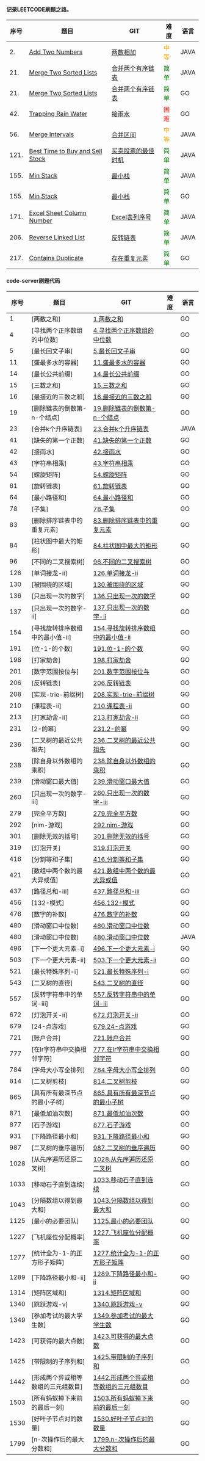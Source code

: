 #### 记录LEETCODE刷题之路。

| 序号 | 题目                                                         | GIT                                                          | 难度                           | 语言 |
| ---- | ------------------------------------------------------------ | ------------------------------------------------------------ | ------------------------------ | ---- |
| 2.   | [Add Two Numbers](https://leetcode-cn.com/problems/add-two-numbers/) | [两数相加](https://github.com/flyingbird2017/leetcode/tree/master/algorithms/java/src/addTwoNumbers) | <font color=orange>中等</font> | JAVA |
| 21.  | [Merge Two Sorted Lists](https://leetcode-cn.com/problems/merge-two-sorted-lists/) | [合并两个有序链表](https://github.com/flyingbird2017/leetcode/tree/master/algorithms/java/src/mergeTwoSortedLists) | <font color=green>简单</font>  | JAVA |
| 21.  | [Merge Two Sorted Lists](https://leetcode-cn.com/problems/merge-two-sorted-lists/) | [合并两个有序链表](https://github.com/flyingbird2017/leetcode/tree/master/algorithms/golang/src/mergeTwoSortedLists) | <font color=green>简单</font>  | GO   |
| 42.  | [Trapping Rain Water](https://leetcode-cn.com/problems/trapping-rain-water/) | [接雨水](https://github.com/flyingbird2017/leetcode/tree/master/algorithms/golang/src/trappingRainWater) | <font color=red>困难</font>    | GO   |
| 56.  | [Merge Intervals](https://leetcode-cn.com/problems/merge-intervals/submissions/) | [合并区间](https://github.com/flyingbird2017/leetcode/tree/master/algorithms/java/src/mergeIntervals) | <font color=orange>中等</font> | JAVA |
| 121. | [Best Time to Buy and Sell Stock](https://leetcode-cn.com/problems/best-time-to-buy-and-sell-stock/) | [买卖股票的最佳时机](https://github.com/flyingbird2017/leetcode/tree/master/algorithms/java/src/bestTimetoBuyandSellStock) | <font color=green>简单</font>  | JAVA |
| 155. | [Min Stack](https://leetcode-cn.com/problems/min-stack/)     | [最小栈](https://github.com/flyingbird2017/leetcode/tree/master/algorithms/java/src/minStack) | <font color=green>简单</font>  | JAVA |
| 155. | [Min Stack](https://leetcode-cn.com/problems/min-stack/)     | [最小栈](https://github.com/flyingbird2017/leetcode/tree/master/algorithms/golang/src/minStack) | <font color=green>简单</font>  | GO   |
| 171. | [Excel Sheet Column Number](https://leetcode-cn.com/problems/excel-sheet-column-number/) | [Excel表列序号](https://github.com/flyingbird2017/leetcode/tree/master/algorithms/java/src/excelSheetColumnNumber) | <font color=green>简单</font>  | JAVA |
| 206. | [Reverse Linked List](https://leetcode-cn.com/problems/reverse-linked-list/) | [反转链表](https://github.com/flyingbird2017/leetcode/tree/master/algorithms/java/src/reverseLinkedList) | <font color=green>简单</font>  | JAVA |
| 217. | [Contains Duplicate](https://leetcode-cn.com/problems/contains-duplicate/) | [存在重复元素](https://github.com/flyingbird2017/leetcode/tree/master/algorithms/golang/src/containsDuplicate/) | <font color=green>简单</font>  | GO   |

#### code-server刷题代码
| 序号 | 题目                                                         | GIT                                                          | 难度                           | 语言 |
| ---- | ------------------------------------------------------------ | ------------------------------------------------------------ | ------------------------------ | ---- |
|1|[两数之和]|[1.两数之和](https://github.com/scau-flyingbird/leetcode/tree/master/algorithms/code-server/1.两数之和.go)| | GO|
|4|[寻找两个正序数组的中位数]|[4.寻找两个正序数组的中位数](https://github.com/scau-flyingbird/leetcode/tree/master/algorithms/code-server/4.寻找两个正序数组的中位数.go)| | GO|
|5|[最长回文子串]|[5.最长回文子串](https://github.com/scau-flyingbird/leetcode/tree/master/algorithms/code-server/5.最长回文子串.go)| | GO|
|11|[盛最多水的容器]|[11.盛最多水的容器](https://github.com/scau-flyingbird/leetcode/tree/master/algorithms/code-server/11.盛最多水的容器.go)| | GO|
|14|[最长公共前缀]|[14.最长公共前缀](https://github.com/scau-flyingbird/leetcode/tree/master/algorithms/code-server/14.最长公共前缀.go)| | GO|
|15|[三数之和]|[15.三数之和](https://github.com/scau-flyingbird/leetcode/tree/master/algorithms/code-server/15.三数之和.go)| | GO|
|16|[最接近的三数之和]|[16.最接近的三数之和](https://github.com/scau-flyingbird/leetcode/tree/master/algorithms/code-server/16.最接近的三数之和.go)| | GO|
|19|[删除链表的倒数第-n-个结点]|[19.删除链表的倒数第-n-个结点](https://github.com/scau-flyingbird/leetcode/tree/master/algorithms/code-server/19.删除链表的倒数第-n-个结点.go)| | GO|
|23|[合并k个升序链表]|[23.合并k个升序链表](https://github.com/scau-flyingbird/leetcode/tree/master/algorithms/code-server/23.合并k个升序链表.java)| | JAVA|
|41|[缺失的第一个正数]|[41.缺失的第一个正数](https://github.com/scau-flyingbird/leetcode/tree/master/algorithms/code-server/41.缺失的第一个正数.go)| | GO|
|42|[接雨水]|[42.接雨水](https://github.com/scau-flyingbird/leetcode/tree/master/algorithms/code-server/42.接雨水.go)| | GO|
|43|[字符串相乘]|[43.字符串相乘](https://github.com/scau-flyingbird/leetcode/tree/master/algorithms/code-server/43.字符串相乘.go)| | GO|
|54|[螺旋矩阵]|[54.螺旋矩阵](https://github.com/scau-flyingbird/leetcode/tree/master/algorithms/code-server/54.螺旋矩阵.go)| | GO|
|61|[旋转链表]|[61.旋转链表](https://github.com/scau-flyingbird/leetcode/tree/master/algorithms/code-server/61.旋转链表.go)| | GO|
|64|[最小路径和]|[64.最小路径和](https://github.com/scau-flyingbird/leetcode/tree/master/algorithms/code-server/64.最小路径和.go)| | GO|
|78|[子集]|[78.子集](https://github.com/scau-flyingbird/leetcode/tree/master/algorithms/code-server/78.子集.go)| | GO|
|83|[删除排序链表中的重复元素]|[83.删除排序链表中的重复元素](https://github.com/scau-flyingbird/leetcode/tree/master/algorithms/code-server/83.删除排序链表中的重复元素.go)| | GO|
|84|[柱状图中最大的矩形]|[84.柱状图中最大的矩形](https://github.com/scau-flyingbird/leetcode/tree/master/algorithms/code-server/84.柱状图中最大的矩形.go)| | GO|
|96|[不同的二叉搜索树]|[96.不同的二叉搜索树](https://github.com/scau-flyingbird/leetcode/tree/master/algorithms/code-server/96.不同的二叉搜索树.go)| | GO|
|126|[单词接龙-ii]|[126.单词接龙-ii](https://github.com/scau-flyingbird/leetcode/tree/master/algorithms/code-server/126.单词接龙-ii.go)| | GO|
|130|[被围绕的区域]|[130.被围绕的区域](https://github.com/scau-flyingbird/leetcode/tree/master/algorithms/code-server/130.被围绕的区域.go)| | GO|
|136|[只出现一次的数字]|[136.只出现一次的数字](https://github.com/scau-flyingbird/leetcode/tree/master/algorithms/code-server/136.只出现一次的数字.go)| | GO|
|137|[只出现一次的数字-ii]|[137.只出现一次的数字-ii](https://github.com/scau-flyingbird/leetcode/tree/master/algorithms/code-server/137.只出现一次的数字-ii.go)| | GO|
|154|[寻找旋转排序数组中的最小值-ii]|[154.寻找旋转排序数组中的最小值-ii](https://github.com/scau-flyingbird/leetcode/tree/master/algorithms/code-server/154.寻找旋转排序数组中的最小值-ii.go)| | GO|
|191|[位-1-的个数]|[191.位-1-的个数](https://github.com/scau-flyingbird/leetcode/tree/master/algorithms/code-server/191.位-1-的个数.go)| | GO|
|198|[打家劫舍]|[198.打家劫舍](https://github.com/scau-flyingbird/leetcode/tree/master/algorithms/code-server/198.打家劫舍.go)| | GO|
|201|[数字范围按位与]|[201.数字范围按位与](https://github.com/scau-flyingbird/leetcode/tree/master/algorithms/code-server/201.数字范围按位与.go)| | GO|
|206|[反转链表]|[206.反转链表](https://github.com/scau-flyingbird/leetcode/tree/master/algorithms/code-server/206.反转链表.go)| | GO|
|208|[实现-trie-前缀树]|[208.实现-trie-前缀树](https://github.com/scau-flyingbird/leetcode/tree/master/algorithms/code-server/208.实现-trie-前缀树.go)| | GO|
|210|[课程表-ii]|[210.课程表-ii](https://github.com/scau-flyingbird/leetcode/tree/master/algorithms/code-server/210.课程表-ii.go)| | GO|
|213|[打家劫舍-ii]|[213.打家劫舍-ii](https://github.com/scau-flyingbird/leetcode/tree/master/algorithms/code-server/213.打家劫舍-ii.go)| | GO|
|231|[2-的幂]|[231.2-的幂](https://github.com/scau-flyingbird/leetcode/tree/master/algorithms/code-server/231.2-的幂.go)| | GO|
|236|[二叉树的最近公共祖先]|[236.二叉树的最近公共祖先](https://github.com/scau-flyingbird/leetcode/tree/master/algorithms/code-server/236.二叉树的最近公共祖先.go)| | GO|
|238|[除自身以外数组的乘积]|[238.除自身以外数组的乘积](https://github.com/scau-flyingbird/leetcode/tree/master/algorithms/code-server/238.除自身以外数组的乘积.go)| | GO|
|239|[滑动窗口最大值]|[239.滑动窗口最大值](https://github.com/scau-flyingbird/leetcode/tree/master/algorithms/code-server/239.滑动窗口最大值.go)| | GO|
|260|[只出现一次的数字-iii]|[260.只出现一次的数字-iii](https://github.com/scau-flyingbird/leetcode/tree/master/algorithms/code-server/260.只出现一次的数字-iii.go)| | GO|
|279|[完全平方数]|[279.完全平方数](https://github.com/scau-flyingbird/leetcode/tree/master/algorithms/code-server/279.完全平方数.go)| | GO|
|292|[nim-游戏]|[292.nim-游戏](https://github.com/scau-flyingbird/leetcode/tree/master/algorithms/code-server/292.nim-游戏.go)| | GO|
|301|[删除无效的括号]|[301.删除无效的括号](https://github.com/scau-flyingbird/leetcode/tree/master/algorithms/code-server/301.删除无效的括号.go)| | GO|
|319|[灯泡开关]|[319.灯泡开关](https://github.com/scau-flyingbird/leetcode/tree/master/algorithms/code-server/319.灯泡开关.go)| | GO|
|416|[分割等和子集]|[416.分割等和子集](https://github.com/scau-flyingbird/leetcode/tree/master/algorithms/code-server/416.分割等和子集.go)| | GO|
|421|[数组中两个数的最大异或值]|[421.数组中两个数的最大异或值](https://github.com/scau-flyingbird/leetcode/tree/master/algorithms/code-server/421.数组中两个数的最大异或值.go)| | GO|
|437|[路径总和-iii]|[437.路径总和-iii](https://github.com/scau-flyingbird/leetcode/tree/master/algorithms/code-server/437.路径总和-iii.go)| | GO|
|456|[132-模式]|[456.132-模式](https://github.com/scau-flyingbird/leetcode/tree/master/algorithms/code-server/456.132-模式.go)| | GO|
|476|[数字的补数]|[476.数字的补数](https://github.com/scau-flyingbird/leetcode/tree/master/algorithms/code-server/476.数字的补数.go)| | GO|
|480|[滑动窗口中位数]|[480.滑动窗口中位数](https://github.com/scau-flyingbird/leetcode/tree/master/algorithms/code-server/480.滑动窗口中位数.go)| | GO|
|480|[滑动窗口中位数]|[480.滑动窗口中位数](https://github.com/scau-flyingbird/leetcode/tree/master/algorithms/code-server/480.滑动窗口中位数.java)| | JAVA|
|496|[下一个更大元素-i]|[496.下一个更大元素-i](https://github.com/scau-flyingbird/leetcode/tree/master/algorithms/code-server/496.下一个更大元素-i.go)| | GO|
|503|[下一个更大元素-ii]|[503.下一个更大元素-ii](https://github.com/scau-flyingbird/leetcode/tree/master/algorithms/code-server/503.下一个更大元素-ii.go)| | GO|
|521|[最长特殊序列-ⅰ]|[521.最长特殊序列-ⅰ](https://github.com/scau-flyingbird/leetcode/tree/master/algorithms/code-server/521.最长特殊序列-ⅰ.go)| | GO|
|543|[二叉树的直径]|[543.二叉树的直径](https://github.com/scau-flyingbird/leetcode/tree/master/algorithms/code-server/543.二叉树的直径.go)| | GO|
|557|[反转字符串中的单词-iii]|[557.反转字符串中的单词-iii](https://github.com/scau-flyingbird/leetcode/tree/master/algorithms/code-server/557.反转字符串中的单词-iii.go)| | GO|
|672|[灯泡开关-ⅱ]|[672.灯泡开关-ⅱ](https://github.com/scau-flyingbird/leetcode/tree/master/algorithms/code-server/672.灯泡开关-ⅱ.go)| | GO|
|679|[24-点游戏]|[679.24-点游戏](https://github.com/scau-flyingbird/leetcode/tree/master/algorithms/code-server/679.24-点游戏.go)| | GO|
|721|[账户合并]|[721.账户合并](https://github.com/scau-flyingbird/leetcode/tree/master/algorithms/code-server/721.账户合并.go)| | GO|
|777|[在lr字符串中交换相邻字符]|[777.在lr字符串中交换相邻字符](https://github.com/scau-flyingbird/leetcode/tree/master/algorithms/code-server/777.在lr字符串中交换相邻字符.go)| | GO|
|784|[字母大小写全排列]|[784.字母大小写全排列](https://github.com/scau-flyingbird/leetcode/tree/master/algorithms/code-server/784.字母大小写全排列.go)| | GO|
|814|[二叉树剪枝]|[814.二叉树剪枝](https://github.com/scau-flyingbird/leetcode/tree/master/algorithms/code-server/814.二叉树剪枝.go)| | GO|
|865|[具有所有最深节点的最小子树]|[865.具有所有最深节点的最小子树](https://github.com/scau-flyingbird/leetcode/tree/master/algorithms/code-server/865.具有所有最深节点的最小子树.go)| | GO|
|871|[最低加油次数]|[871.最低加油次数](https://github.com/scau-flyingbird/leetcode/tree/master/algorithms/code-server/871.最低加油次数.go)| | GO|
|877|[石子游戏]|[877.石子游戏](https://github.com/scau-flyingbird/leetcode/tree/master/algorithms/code-server/877.石子游戏.go)| | GO|
|931|[下降路径最小和]|[931.下降路径最小和](https://github.com/scau-flyingbird/leetcode/tree/master/algorithms/code-server/931.下降路径最小和.go)| | GO|
|987|[二叉树的垂序遍历]|[987.二叉树的垂序遍历](https://github.com/scau-flyingbird/leetcode/tree/master/algorithms/code-server/987.二叉树的垂序遍历.go)| | GO|
|1028|[从先序遍历还原二叉树]|[1028.从先序遍历还原二叉树](https://github.com/scau-flyingbird/leetcode/tree/master/algorithms/code-server/1028.从先序遍历还原二叉树.go)| | GO|
|1033|[移动石子直到连续]|[1033.移动石子直到连续](https://github.com/scau-flyingbird/leetcode/tree/master/algorithms/code-server/1033.移动石子直到连续.go)| | GO|
|1043|[分隔数组以得到最大和]|[1043.分隔数组以得到最大和](https://github.com/scau-flyingbird/leetcode/tree/master/algorithms/code-server/1043.分隔数组以得到最大和.go)| | GO|
|1125|[最小的必要团队]|[1125.最小的必要团队](https://github.com/scau-flyingbird/leetcode/tree/master/algorithms/code-server/1125.最小的必要团队.go)| | GO|
|1227|[飞机座位分配概率]|[1227.飞机座位分配概率](https://github.com/scau-flyingbird/leetcode/tree/master/algorithms/code-server/1227.飞机座位分配概率.go)| | GO|
|1277|[统计全为-1-的正方形子矩阵]|[1277.统计全为-1-的正方形子矩阵](https://github.com/scau-flyingbird/leetcode/tree/master/algorithms/code-server/1277.统计全为-1-的正方形子矩阵.go)| | GO|
|1289|[下降路径最小和-ii]|[1289.下降路径最小和-ii](https://github.com/scau-flyingbird/leetcode/tree/master/algorithms/code-server/1289.下降路径最小和-ii.go)| | GO|
|1314|[矩阵区域和]|[1314.矩阵区域和](https://github.com/scau-flyingbird/leetcode/tree/master/algorithms/code-server/1314.矩阵区域和.go)| | GO|
|1340|[跳跃游戏-v]|[1340.跳跃游戏-v](https://github.com/scau-flyingbird/leetcode/tree/master/algorithms/code-server/1340.跳跃游戏-v.go)| | GO|
|1349|[参加考试的最大学生数]|[1349.参加考试的最大学生数](https://github.com/scau-flyingbird/leetcode/tree/master/algorithms/code-server/1349.参加考试的最大学生数.go)| | GO|
|1423|[可获得的最大点数]|[1423.可获得的最大点数](https://github.com/scau-flyingbird/leetcode/tree/master/algorithms/code-server/1423.可获得的最大点数.go)| | GO|
|1425|[带限制的子序列和]|[1425.带限制的子序列和](https://github.com/scau-flyingbird/leetcode/tree/master/algorithms/code-server/1425.带限制的子序列和.go)| | GO|
|1442|[形成两个异或相等数组的三元组数目]|[1442.形成两个异或相等数组的三元组数目](https://github.com/scau-flyingbird/leetcode/tree/master/algorithms/code-server/1442.形成两个异或相等数组的三元组数目.go)| | GO|
|1503|[所有蚂蚁掉下来前的最后一刻]|[1503.所有蚂蚁掉下来前的最后一刻](https://github.com/scau-flyingbird/leetcode/tree/master/algorithms/code-server/1503.所有蚂蚁掉下来前的最后一刻.go)| | GO|
|1530|[好叶子节点对的数量]|[1530.好叶子节点对的数量](https://github.com/scau-flyingbird/leetcode/tree/master/algorithms/code-server/1530.好叶子节点对的数量.go)| | GO|
|1799|[n-次操作后的最大分数和]|[1799.n-次操作后的最大分数和](https://github.com/scau-flyingbird/leetcode/tree/master/algorithms/code-server/1799.n-次操作后的最大分数和.go)| | GO|
